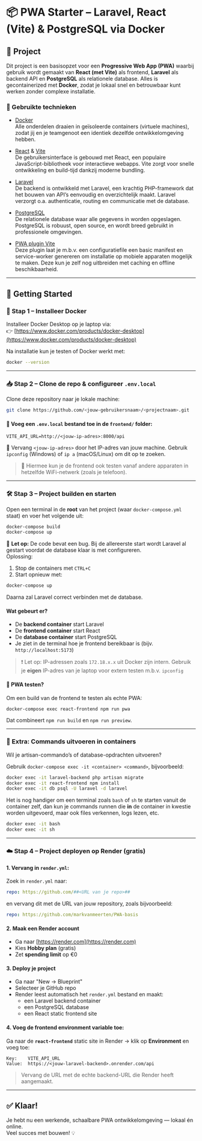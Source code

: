 # 📦 PWA Starter – Laravel, React (Vite) & PostgreSQL via Docker

## 📁 Project

Dit project is een basisopzet voor een **Progressive Web App (PWA)** waarbij gebruik wordt gemaakt van **React (met Vite)** als frontend, **Laravel** als backend API en **PostgreSQL** als relationele database. Alles is gecontainerized met **Docker**, zodat je lokaal snel en betrouwbaar kunt werken zonder complexe installatie.

### 🧱 Gebruikte technieken

- [Docker](https://www.docker.com/)  
  Alle onderdelen draaien in geïsoleerde containers (virtuele machines), zodat jij en je teamgenoot een identiek dezelfde ontwikkelomgeving hebben.

- [React](https://react.dev/) & [Vite](https://vite.dev/)  
  De gebruikersinterface is gebouwd met React, een populaire JavaScript-bibliotheek voor interactieve webapps. Vite zorgt voor snelle ontwikkeling en build-tijd dankzij moderne bundling.

- [Laravel](https://laravel.com/)  
  De backend is ontwikkeld met Laravel, een krachtig PHP-framework dat het bouwen van API’s eenvoudig en overzichtelijk maakt. Laravel verzorgt o.a. authenticatie, routing en communicatie met de database.

- [PostgreSQL](https://www.postgresql.org/)  
  De relationele database waar alle gegevens in worden opgeslagen. PostgreSQL is robuust, open source, en wordt breed gebruikt in professionele omgevingen.

- [PWA plugin Vite](https://vite-pwa-org.netlify.app/)  
  Deze plugin laat je m.b.v. een configuratiefile een basic manifest en service-worker genereren om installatie op mobiele apparaten mogelijk te maken. Deze kun je zelf nog uitbreiden met caching en offline beschikbaarheid.

---

## 🚀 Getting Started

### 🐳 Stap 1 – Installeer Docker

Installeer Docker Desktop op je laptop via:  
👉 [https://www.docker.com/products/docker-desktop](https://www.docker.com/products/docker-desktop)

Na installatie kun je testen of Docker werkt met:

```bash
docker --version
```

---

### 📥 Stap 2 – Clone de repo & configureer `.env.local`

Clone deze repository naar je lokale machine:

```bash
git clone https://github.com/<jouw-gebruikersnaam>/<projectnaam>.git
```

#### 📄 Voeg een `.env.local` bestand toe in de `frontend/` folder:

```env
VITE_API_URL=http://<jouw-ip-adres>:8000/api
```

🔸 Vervang `<jouw-ip-adres>` door het IP-adres van jouw machine.
Gebruik `ipconfig` (Windows) of `ip a` (macOS/Linux) om dit op te zoeken.

> 📱 Hiermee kun je de frontend ook testen vanaf andere apparaten in hetzelfde WiFi-netwerk (zoals je telefoon).


---

### 🛠️ Stap 3 – Project builden en starten

Open een terminal in de **root** van het project (waar `docker-compose.yml` staat) en voer het volgende uit:

```bash
docker-compose build
docker-compose up
```

🔁 **Let op:** De code bevat een bug. Bij de allereerste start wordt Laravel al gestart voordat de database klaar is met configureren.  
Oplossing:

1. Stop de containers met `CTRL+C`
2. Start opnieuw met:

```bash
docker-compose up
```

Daarna zal Laravel correct verbinden met de database.

#### Wat gebeurt er?

- De **backend container** start Laravel
- De **frontend container** start React
- De **database container** start PostgreSQL
- Je ziet in de terminal hoe je frontend bereikbaar is (bijv. `http://localhost:5173`)

> ❗️ Let op: IP-adressen zoals `172.18.x.x` uit Docker zijn intern. Gebruik je **eigen** IP-adres van je laptop voor extern testen m.b.v. ``ipconfig``

#### 🔬 PWA testen?

Om een build van de frontend te testen als echte PWA:

```bash
docker-compose exec react-frontend npm run pwa
```

Dat combineert `npm run build` en `npm run preview`.

---

### 🧪 Extra: Commands uitvoeren in containers

Wil je artisan-commando’s of database-opdrachten uitvoeren?

Gebruik `docker-compose exec -it <container> <command>`, bijvoorbeeld:

```bash
docker exec -it laravel-backend php artisan migrate
docker exec -it react-frontend npm install
docker exec -it db psql -U laravel -d laravel
```

Het is nog handiger om een terminal zoals ``bash`` of ``sh`` te starten vanuit de container zelf, dan kun je commands runnen die **in** de container in kwestie worden uitgevoerd, maar ook files verkennen, logs lezen, etc.

```bash
docker exec -it bash
docker exec -it sh
```

---

### ☁️ Stap 4 – Project deployen op Render (gratis)

#### 1. Vervang in `render.yml`:

Zoek in `render.yml` naar:

```yaml
repo: https://github.com/##<URL van je repo>##
```

en vervang dit met de URL van jouw repository, zoals bijvoorbeeld:

```yaml
repo: https://github.com/markvanmeerten/PWA-basis
```

#### 2. Maak een Render account

- Ga naar [https://render.com](https://render.com)
- Kies **Hobby plan** (gratis)
- Zet **spending limit** op €0

#### 3. Deploy je project

- Ga naar "New → Blueprint"
- Selecteer je GitHub repo
- Render leest automatisch het `render.yml` bestand en maakt:
  - een Laravel backend container
  - een PostgreSQL database
  - een React static frontend site

#### 4. Voeg de frontend environment variable toe:

Ga naar de **`react-frontend`** static site in Render → klik op **Environment** en voeg toe:

```
Key:    VITE_API_URL
Value:  https://<jouw-laravel-backend>.onrender.com/api
```

> Vervang de URL met de echte backend-URL die Render heeft aangemaakt.

---

## ✅ Klaar!

Je hebt nu een werkende, schaalbare PWA ontwikkelomgeving — lokaal én online.  
Veel succes met bouwen! 💡